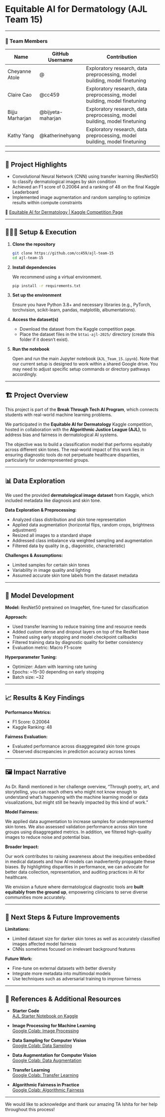 # Equitable AI for Dermatology (AJL Team 15) 

---

### **👥 Team Members**

| Name | GitHub Username | Contribution |
| ----- | ----- | ----- |
| Cheyanne Atole | @ | Exploratory research, data preprocessing, model building, model finetuning |
| Claire Cao | @cc459 | Exploratory research, data preprocessing, model building, model finetuning |
| Bijju Marharjan | @bijyeta-maharjan | Exploratory research, data preprocessing, model building, model finetuning |
| Kathy Yang | @katherinehyang | Exploratory research, data preprocessing, model building, model finetuning |


---

## **🎯 Project Highlights**

* Convolutional Neural Network (CNN) using transfer learning (ResNet50) to classify dermatological images by skin condition
* Achieved an F1 score of 0.20064 and a ranking of 48 on the final Kaggle Leaderboard
* Implemented image augmentation and random sampling to optimize results within compute constraints

🔗 [Equitable AI for Dermatology | Kaggle Competition Page](https://www.kaggle.com/competitions/bttai-ajl-2025/overview)

---

## **👩🏽‍💻 Setup & Execution**

1. **Clone the repository**

    ```bash
    git clone https://github.com/cc459/ajl-team-15
    cd ajl-team-15
    ```

2. **Install dependencies**

    We recommend using a virtual environment.

    ```bash
    pip install -r requirements.txt
    ```

3. **Set up the environment**

    Ensure you have Python 3.8+ and necessary libraries (e.g., PyTorch, torchvision, scikit-learn, pandas, matplotlib, albumentations).

4. **Access the dataset(s)**

    - Download the dataset from the Kaggle competition page.
    - Place the dataset files in the `bttai-ajl-2025/` directory (create this folder if it doesn’t exist).

5. **Run the notebook**

    Open and run the main Jupyter notebook (`AJL_Team_15.ipynb`). Note that our current setup is designed to work within a shared Google drive. You may need to adjust specific setup commands or directory pathways accordingly.

---

## **🏗️ Project Overview**

This project is part of the **Break Through Tech AI Program**, which connects students with real-world machine learning problems.

We participated in the **Equitable AI for Dermatology** Kaggle competition, hosted in collaboration with the **Algorithmic Justice League (AJL)**, to address bias and fairness in dermatological AI systems.

The objective was to build a classification model that performs equitably across different skin tones. The real-world impact of this work lies in ensuring diagnostic tools do not perpetuate healthcare disparities, particularly for underrepresented groups.

---

## **📊 Data Exploration**

We used the provided **dermatological image dataset** from Kaggle, which included metadata like diagnosis and skin tone.

**Data Exploration & Preprocessing:**
- Analyzed class distribution and skin tone representation
- Applied data augmentation (horizontal flips, random crops, brightness adjustment)
- Resized all images to a standard shape
- Addressed class imbalance via weighted sampling and augmentation
- Filtered data by quality (e.g., diagonistic, characteristic)

**Challenges & Assumptions:**
- Limited samples for certain skin tones
- Variability in image quality and lighting
- Assumed accurate skin tone labels from the dataset metadata

---

## **🧠 Model Development**

**Model:** ResNet50 pretrained on ImageNet, fine-tuned for classification

**Approach:**
- Used transfer learning to reduce training time and resource needs
- Added custom dense and dropout layers on top of the ResNet base
- Trained using early stopping and model checkpoint callbacks
- Filtered training data by diagnostic quality for better consistency
- Evaluation metric: Macro F1-score

**Hyperparameter Tuning:**
- Optimizer: Adam with learning rate tuning
- Epochs: ~15–30 depending on early stopping
- Batch size: ~32

---

## **📈 Results & Key Findings**

**Performance Metrics:**
- F1 Score: 0.20064
- Kaggle Ranking: 48

**Fairness Evaluation:**
- Evaluated performance across disaggregated skin tone groups
- Observed discrepancies in prediction accuracy across tones

---

## **🖼️ Impact Narrative**

As Dr. Randi mentioned in her challenge overview, “Through poetry, art, and storytelling, you can reach others who might not know enough to understand what’s happening with the machine learning model or data visualizations, but might still be heavily impacted by this kind of work.”

**Model Fairness:**

We applied data augmentation to increase samples for underrepresented skin tones. We also assessed validation performance across skin tone groups using disaggregated metrics. In addition, we filtered high-quality images to reduce noise and potential bias.

**Broader Impact:**

Our work contributes to raising awareness about the inequities embedded in medical datasets and how AI models can inadvertently propagate these biases. By highlighting disparities in performance, we can advocate for better data collection, representation, and auditing practices in AI for healthcare.

We envision a future where dermatological diagnostic tools are **built equitably from the ground up**, empowering clinicians to serve diverse communities more accurately.

---

## **🚀 Next Steps & Future Improvements**

**Limitations:**
- Limited dataset size for darker skin tones as well as accurately classified images affected model fairness  
- CNNs sometimes focused on irrelevant background features  

**Future Work:**
- Fine-tune on external datasets with better diversity  
- Integrate more metadata into multimodal models  
- Use techniques such as adversarial training to improve fairness 
  
---

## **📄 References & Additional Resources**

- **Starter Code**  
  [AJL Starter Notebook on Kaggle](https://www.kaggle.com/code/cindydeng424/ajl-starter-notebook/notebook)

- **Image Processing for Machine Learning**  
  [Google Colab: Image Processing](https://colab.research.google.com/drive/1-ItNcRMbZBE6BCwPT-wD8m3YmHqwHxme?usp=sharing)

- **Data Sampling for Computer Vision**  
  [Google Colab: Data Sampling](https://colab.research.google.com/drive/1BD_qA5ptemVWbQSgw24t61H4kbwJOJxX?usp=sharing)

- **Data Augmentation for Computer Vision**  
  [Google Colab: Data Augmentation](https://colab.research.google.com/drive/1_-uxtcakO814BjLkqX6Z2I8Z7kqLs3Vh?usp=sharing)

- **Transfer Learning**  
  [Google Colab: Transfer Learning](https://colab.research.google.com/drive/14LCAi7usxBlVW1dwLXl7vAV0aRmzwEE9?usp=sharing)

- **Algorithmic Fairness in Practice**  
  [Google Colab: Algorithmic Fairness](https://colab.research.google.com/drive/1l5qSIbH-Gxj-ctTzVkfLLx6UU8mXJ45L?usp=share_link)
---
We would like to acknowledge and thank our amazing TA Ishita for her help throughout this process!